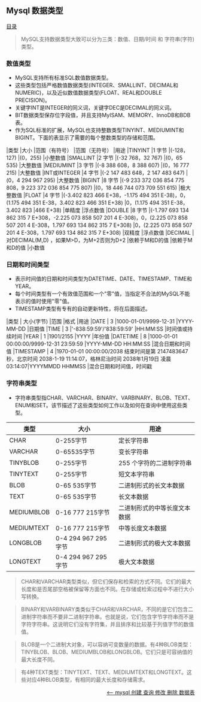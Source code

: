 ## Mysql 数据类型

<a href="README.md">目录</a>

> MySQL支持数据类型大致可以分为三类：数值、日期/时间 和 字符串(字符) 类型。

### 数值类型

* MySQL支持所有标准SQL数值数据类型。
* 这些类型包括严格数值数据类型(INTEGER、SMALLINT、DECIMAL和NUMERIC)，以及近似数值数据类型(FLOAT、REAL和DOUBLE PRECISION)。
* 关键字INT是INTEGER的同义词，关键字DEC是DECIMAL的同义词。
* BIT数据类型保存位字段值，并且支持MyISAM、MEMORY、InnoDB和BDB表。
* 作为SQL标准的扩展，MySQL也支持整数类型TINYINT、MEDIUMINT和BIGINT。下面的表显示了需要的每个整数类型的存储和范围。


|类型 			|大小	|范围（有符号） 						|范围（无符号） 		|用途
|TINYINT 		|1 字节	|(-128，127) 							|(0，255) 				|小整数值
|SMALLINT 		|2 字节	|(-32 768，32 767) 						|(0，65 535) 			|大整数值
|MEDIUMINT 		|3 字节	|(-8 388 608，8 388 607) 				|(0，16 777 215) 		|大整数值
|INT或INTEGER 	|4 字节	|(-2 147 483 648，2 147 483 647) 		|(0，4 294 967 295) 	|大整数值
|BIGINT 		|8 字节	|(-9 233 372 036 854 775 808，9 223 372 036 854 775 807) 	|(0，18 446 744 073 709 551 615) 	|极大整数值
|FLOAT 			|4 字节	|(-3.402 823 466 E+38，-1.175 494 351 E-38)，0，(1.175 494 351 E-38，3.402 823 466 351 E+38) 	|0，(1.175 494 351 E-38，3.402 823 |466 E+38) 	|单精度	|浮点数值
|DOUBLE 		|8 字节 	 |(-1.797 693 134 862 315 7 E+308，-2.225 073 858 507 201 4 E-308)，0，(2.225 073 858 507 201 4 E-308，1.797 693 134 862 315 7 E+308) 				|0，(2.225 073 858 507 201 4 E-308，1.797 693 134 862 315 7 E+308) 	|双精度	|浮点数值
|DECIMAL 		|对DECIMAL(M,D) ，如果M>D，为M+2否则为D+2 	|依赖于M和D的值 	|依赖于M和D的值 	|小数值


### 日期和时间类型

* 表示时间值的日期和时间类型为DATETIME、DATE、TIMESTAMP、TIME和YEAR。
* 每个时间类型有一个有效值范围和一个"零"值，当指定不合法的MySQL不能表示的值时使用"零"值。
* TIMESTAMP类型有专有的自动更新特性，将在后面描述。

|类型			| 大小(字节)  	|范围 										|格式 					|用途
|DATE			| 3 			|1000-01-01/9999-12-31						|YYYY-MM-DD 			|日期值
|TIME			| 3 			|'-838:59:59'/'838:59:59'					|HH:MM:SS 				|时间值或持续时间
|YEAR			| 1 			|1901/2155									|YYYY 					|年份值
|DATETIME		| 8 			|1000-01-01 00:00:00/9999-12-31 23:59:59 	|YYYY-MM-DD HH:MM:SS 	|混合日期和时间值
|TIMESTAMP		| 4 			|1970-01-01 00:00:00/2038 结束时间是第 2147483647 秒，北京时间 2038-1-19 11:14:07，格林尼治时间 2038年1月19日 凌晨 03:14:07|YYYYMMDD HHMMSS 	|混合日期和时间值，时间戳


### 字符串类型

* 字符串类型指CHAR、VARCHAR、BINARY、VARBINARY、BLOB、TEXT、ENUM和SET。该节描述了这些类型如何工作以及如何在查询中使用这些类型。

|类型			| 	大小 					|用途
|---------------|---------------------------|----------------------------
|CHAR			| 	0-255字节 				|定长字符串
|VARCHAR		| 	0-65535字节 			|变长字符串
|TINYBLOB		| 	0-255字节 				|255 个字符的二进制字符串
|TINYTEXT		| 	0-255字节 				|短文本字符串
|BLOB			| 	0-65 535字节			|二进制形式的长文本数据
|TEXT			| 	0-65 535字节			|长文本数据
|MEDIUMBLOB		| 	0-16 777 215字节 		|二进制形式的中等长度文本数据
|MEDIUMTEXT		| 	0-16 777 215字节		|中等长度文本数据
|LONGBLOB		| 	0-4 294 967 295字节 	|二进制形式的极大文本数据
|LONGTEXT		| 	0-4 294 967 295字节 	|极大文本数据

> CHAR和VARCHAR类型类似，但它们保存和检索的方式不同。它们的最大长度和是否尾部空格被保留等方面也不同。在存储或检索过程中不进行大小写转换。

> BINARY和VARBINARY类类似于CHAR和VARCHAR，不同的是它们包含二进制字符串而不要非二进制字符串。也就是说，它们包含字节字符串而不是字符字符串。这说明它们没有字符集，并且排序和比较基于列值字节的数值值。

> BLOB是一个二进制大对象，可以容纳可变数量的数据。有4种BLOB类型：TINYBLOB、BLOB、MEDIUMBLOB和LONGBLOB。它们只是可容纳值的最大长度不同。

> 有4种TEXT类型：TINYTEXT、TEXT、MEDIUMTEXT和LONGTEXT。这些对应4种BLOB类型，有相同的最大长度和存储需求。


<a href="create-show-alter-drop-tables.md" style="float: right;"><—— mysql 创建 查询 修改 删除 数据表</a>
